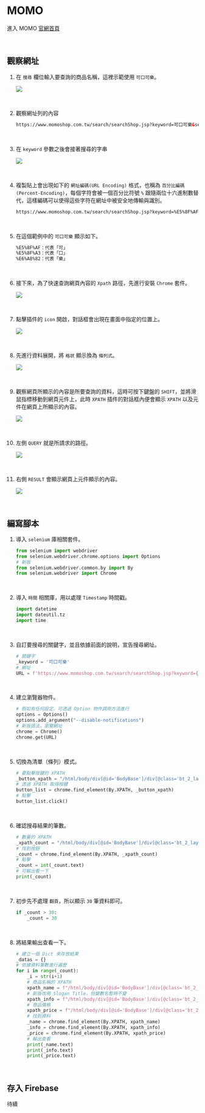 # MOMO

進入 MOMO [官網首頁](https://www.momoshop.com.tw/main/Main.jsp)

<br>


## 觀察網址

1. 在 `搜尋` 欄位輸入要查詢的商品名稱，這裡示範使用 `可口可樂`。

    ![](images/img_01.png)

<br>

2. 觀察網址列的內容

    ```html
    https://www.momoshop.com.tw/search/searchShop.jsp?keyword=可口可樂&searchType=1&curPage=1&_isFuzzy=0&showType=chessboardType&isBrandCategory=N&serviceCode=MT01
    ```

<br>

3. 在 `keyword` 參數之後會接著搜尋的字串

    ![](images/img_02.png)

<br>

4. 複製貼上會出現如下的 `網址編碼(URL Encoding)` 格式，也稱為 `百分比編碼(Percent-Encoding)`，每個字符會被一個百分比符號 `%` 跟隨兩位十六進制數替代，這樣編碼可以使得這些字符在網址中被安全地傳輸與識別。

    ```html
    https://www.momoshop.com.tw/search/searchShop.jsp?keyword=%E5%8F%AF%E5%8F%A3%E5%8F%AF%E6%A8%82&searchType=1&curPage=1&_isFuzzy=0&showType=chessboardType&isBrandCategory=N&serviceCode=MT01
    ```

<br>

5. 在這個範例中的 `可口可樂` 顯示如下。

    ```txt
    %E5%8F%AF：代表「可」
    %E5%8F%A3：代表「口」
    %E6%A8%82：代表「樂」
    ```

<br>

6. 接下來，為了快速查詢網頁內容的 `Xpath` 路徑，先進行安裝 `Chrome` 套件。

    ![](images/img_03.png)

<br>

7. 點擊插件的 `icon` 開啟，對話框會出現在畫面中指定的位置上。

    ![](images/img_04.png)

<br>

8. 先進行資料展開，將 `格狀` 顯示換為 `條列式`。

    ![](images/img_06.png)

<br>

9. 觀察網頁所顯示的內容是所要查詢的資料，這時可按下鍵盤的 `SHIFT`，並將滑鼠指標移動到網頁元件上，此時 `XPATH` 插件的對話框內便會顯示 `XPATH` 以及元件在網頁上所顯示的內容。

    ![](images/img_05.png)

<br>

10. 左側 `QUERY` 就是所請求的路徑。

    ![](images/img_07.png)

<br>

11. 右側 `RESULT` 會顯示網頁上元件顯示的內容。

    ![](images/img_08.png)

<br>

## 編寫腳本

1. 導入 `selenium` 庫相關套件。

    ```python
    from selenium import webdriver
    from selenium.webdriver.chrome.options import Options
    # 新版
    from selenium.webdriver.common.by import By
    from selenium.webdriver import Chrome
    ```

<br>

2. 導入 `時間` 相關庫，用以處理 `Timestamp` 時間戳。

    ```python
    import datetime
    import dateutil.tz
    import time
    ```

<br>

3. 自訂要搜尋的關鍵字，並且依據前面的說明，宣告搜尋網址。

    ```python
    # 關鍵字
    _keyword = '可口可樂'
    # 網址
    URL = f'https://www.momoshop.com.tw/search/searchShop.jsp?keyword={_keyword}&searchType=1&curPage=1&_isFuzzy=0&showType=chessboardType&isBrandCategory=N&serviceCode=MT01'
    ```

<br>

4. 建立瀏覽器物件。

    ```python
    # 假如有任何設定，可透過 Option 物件調用方法進行
    options = Options()
    options.add_argument("--disable-notifications")
    # 新版語法，瀏覽網址
    chrome = Chrome()
    chrome.get(URL)
    ```

<br>

5. 切換為清單（條列）模式。

    ```python
    # 要點擊按鍵的 XPATH
    _button_xpath = "/html/body/div[@id='BodyBase']/div[@class='bt_2_layout searchbox searchListArea selectedtop']/div[@class='searchPrdListArea bookList']/section[@class='menuArea']/div[@class='viewType']/label[@class='columnType']"
    # 透過 XPATH 取得按鍵
    button_list = chrome.find_element(By.XPATH, _button_xpath)
    # 點擊
    button_list.click()
    ```

<br>

6. 確認搜尋結果的筆數。

    ```python
    # 數量的 XPATH
    _xpath_count = "/html/body/div[@id='BodyBase']/div[@class='bt_2_layout searchbox searchListArea selectedtop']/div[@class='pageArea topPage']/dl/dt/span[@class='totalTxt']/b" 
    # 找到按鈕
    _count = chrome.find_element(By.XPATH, _xpath_count)
    # 點擊
    _count = int(_count.text)
    # 可輸出看一下
    print(_count)
    ```

<br>

7. 初步先不處理 `翻頁`，所以顯示 `30` 筆資料即可。

    ```python
    if _count > 30:
        _count = 30
    ```

<br>

8. 將結果輸出查看一下。

    ```python
    # 建立一個 Dict 來存放結果
    _datas = {}
    # 依據資料筆數進行遍歷
    for i in range(_count):
        _i = str(i+1)
        # 商品名稱的 XPATH
        xpath_name = f"/html/body/div[@id='BodyBase']/div[@class='bt_2_layout searchbox searchListArea selectedtop']/div[@class='searchPrdListArea bookList']/div[@id='columnType']/ul[@class='clearfix']/li[{_i}]/a[@class='goodsUrl']/div[@class='prdInfoWrap']/div[@class='prdNameTitle']/h3[@class='prdName']"
        # 新版改用 Slogan Title，但變數名暫時不變
        xpath_info = f"/html/body/div[@id='BodyBase']/div[@class='bt_2_layout searchbox searchListArea selectedtop']/div[@class='searchPrdListArea bookList']/div[@id='columnType']/ul[@class='clearfix']/li[{_i}]/a[@class='goodsUrl']/div[@class='prdInfoWrap']/p[@class='sloganTitle']"
        # 商品價格
        xpath_price = f"/html/body/div[@id='BodyBase']/div[@class='bt_2_layout searchbox searchListArea selectedtop']/div[@class='searchPrdListArea bookList']/div[@id='columnType']/ul[@class='clearfix']/li[{_i}]/a[@class='goodsUrl']/div[@class='prdInfoWrap']/p[@class='money']/span[@class='price']/b"
        # 找到資料
        _name = chrome.find_element(By.XPATH, xpath_name)
        _info = chrome.find_element(By.XPATH, xpath_info)
        _price = chrome.find_element(By.XPATH, xpath_price)
        # 輸出查看
        print(_name.text)
        print(_info.text)
        print(_price.text)
    ```

<br>

## 存入 Firebase

待續